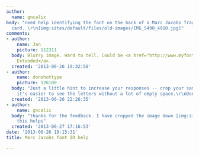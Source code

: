 ```yaml
---
author:
  name: gncalix
body: "need help identifying the font on the back of a Marc Jacobs fragrance sample
  card. \r\n[img:sites/default/files/old-images/IMG_5490_4910.jpg]"
comments:
- author:
    name: Jan
    picture: 112311
  body: Blurry image. Hard to tell. Could be <a href="http://www.myfonts.com/fonts/linotype/neue-helvetica/">Helvetica
    Extended</a>.
  created: '2013-06-26 19:32:58'
- author:
    name: donshottype
    picture: 126100
  body: "Just a little hint to increase your responses -- crop your sample image so
    it's easier to see the letters without a lot of empty space.\r\nDon"
  created: '2013-06-26 22:26:35'
- author:
    name: gncalix
  body: "thanks for the feedback. I have cropped the image down [img:sites/default/files/old-images/IMG_5490_crop_6144.jpg]\r\nhope
    this helps"
  created: '2013-06-27 17:16:53'
date: '2013-06-26 19:15:31'
title: Marc Jacobs font ID help

---
```

